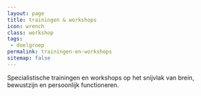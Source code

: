 ```yaml
---
layout: page
title: trainingen & workshops
icon: wrench
class: workshop
tags:
 - doelgroep
permalink: trainingen-en-workshops
sitemap: false
---
```

Specialistische trainingen en workshops op het snijvlak van brein, bewustzijn en persoonlijk functioneren.
